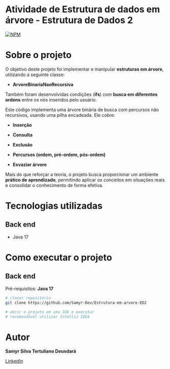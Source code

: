 # Atividade de Estrutura de dados em árvore - Estrutura de Dados 2
[![NPM](https://img.shields.io/npm/l/react)](https://github.com/Samyr-Dev/Estrutura-em-arvore-ED2/blob/main/LICENSE) 

# Sobre o projeto

O objetivo deste projeto foi implementar e manipular **estruturas em árvore**, utilizando a seguinte classe:  
- **ArvoreBinariaNaoRecursiva**  

Também foram desenvolvidas condições (**ifs**) com **busca em diferentes ordens** entre os nós inseridos pelo usuário.  

Este código implementa uma árvore binária de busca com percursos não recursivos, usando uma pilha encadeada. Ele cobre:

- **Inserção**

- **Consulta**

- **Exclusão**

- **Percursos (ordem, pré-ordem, pós-ordem)**

- **Esvaziar árvore**

Mais do que reforçar a teoria, o projeto busca proporcionar um ambiente **prático de aprendizado**, permitindo aplicar os conceitos em situações reais e consolidar o conhecimento de forma efetiva.  

# Tecnologias utilizadas
## Back end
- Java 17

# Como executar o projeto

## Back end
Pré-requisitos: **Java 17**

~~~bash
# clonar repositório
git clone https://github.com/Samyr-Dev/Estrutura-em-arvore-ED2

# abrir o projeto em uma IDE e executar
# recomendável utilizar IntelliJ IDEA
~~~

# Autor

**Samyr Silva Tertuliano Deusdará**

[LinkedIn](https://www.linkedin.com/in/samyrtertuliano)
